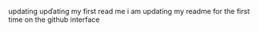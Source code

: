 updating upďating my first read me
i am updating my readme for the first time on the github interface
